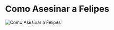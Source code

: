 # Como Asesinar a Felipes

![Como Asesinar a Felipes](http://assets.farmhouse.co/publishing/1-shoot-it-yourself/images/como-asesinar-a-felipes-1.jpg)
